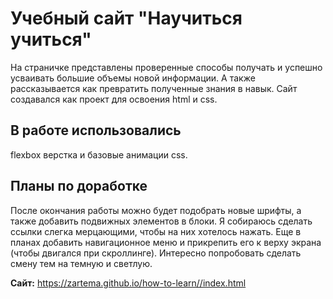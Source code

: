 # Учебный сайт "Научиться учиться"

На страничке представлены проверенные способы получать и успешно усваивать большие объемы новой информации.
А также рассказывается как превратить полученные знания в навык.
Сайт создавался как проект для освоения html и css.

## В работе использовались

flexbox верстка и базовые анимации css.

## Планы по доработке

После окончания работы можно будет подобрать новые шрифты, а также добавить подвижных элементов в блоки.
Я собираюсь сделать ссылки слегка мерцающими, чтобы на них хотелось нажать.
Еще в планах добавить навигационное меню и прикрепить его к верху экрана (чтобы двигался при скроллинге).
Интересно попробовать сделать смену тем на темную и светлую.

__Сайт:__ https://zartema.github.io/how-to-learn//index.html

